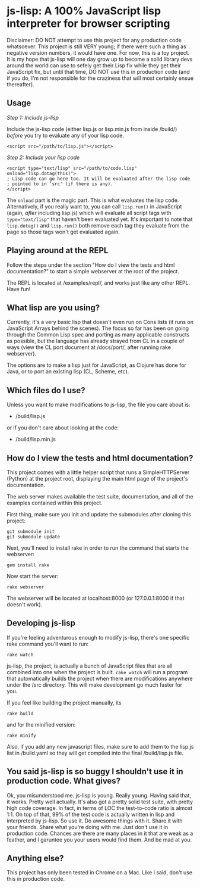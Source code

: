 # js-lisp: A 100% JavaScript lisp interpreter for browser scripting

Disclaimer: DO NOT attempt to use this project for any production code whatsoever. This project is still VERY young; if there were such a thing as negative version numbers, it would have one. For now, this is a toy project. It is my hope that js-lisp will one day grow up to become a solid library devs around the world can use to sefely get their Lisp fix while they get their JavaScript fix, but until that time, DO NOT use this in production code (and if you do, I'm not responsible for the craziness that will most certainly ensue thereafter).

## Usage

*Step 1: Include js-lisp*

Include the js-lisp code (either lisp.js or lisp.min.js from inside /build/) _before_ you try to evaluate any of your lisp code.

    <script src="/path/to/lisp.js"></script>

*Step 2: Include your lisp code*

    <script type="text/lisp" src="/path/to/code.lisp" onload="lisp.dotag(this)">
    ; Lisp code can go here too. It will be evaluated after the lisp code
    ; pointed to in 'src' (if there is any).
    </script>

The `onload` part is the magic part. This is what evaluates the lisp code. Alternatively, if you really want to, you can call `lisp.run()` in JavaScript (again, _after_ including lisp.js) which will evaluate all script tags with `type="text/lisp"` that haven't been evaluated yet. It's important to note that `lisp.dotag()` and `lisp.run()` both remove each tag they evaluate from the page so those tags won't get evaluated again.

## Playing around at the REPL

Follow the steps under the section "How do I view the tests and html documentation?" to start a simple webserver at the root of the project.

The REPL is located at /examples/repl/, and works just like any other REPL. Have fun!

## What lisp are you using?

Currently, it's a very basic lisp that doesn't even run on Cons lists (it runs on JavaScript Arrays behind the scenes). The focus so far has been on going through the Common Lisp spec and porting as many applicable constructs as possible, but the language has already strayed from CL in a couple of ways (view the CL port document at /docs/port/, after running rake webserver).

The options are to make a lisp just for JavaScript, as Clojure has done for Java, or to port an existing lisp (CL, Scheme, etc).

## Which files do I use?

Unless you want to make modifications to js-lisp, the file you care about is:

* /build/lisp.js

or if you don't care about looking at the code:

* /build/lisp.min.js

## How do I view the tests and html documentation?

This project comes with a little helper script that runs a SimpleHTTPServer (Python) at the project root, displaying the main html page of the project's documentation.

The web server makes available the test suite, documentation, and all of the examples contained within this project.

First thing, make sure you init and update the submodules after cloning this project:

    git submodule init
	git submodule update

Next, you'll need to install rake in order to run the command that starts the webserver:

    gem install rake

Now start the server:

    rake webserver

The webserver will be located at localhost:8000 (or 127.0.0.1:8000 if that doesn't work).

## Developing js-lisp

If you're feeling adventurous enough to modify js-lisp, there's one specific rake command you'll want to run:

    rake watch

js-lisp, the project, is actually a bunch of JavaScript files that are all combined into one when the project is built. `rake watch` will run a program that automatically builds the project when there are modifications anywhere under the /src directory. This will make development go much faster for you.

If you feel like building the project manually, its

    rake build

and for the minified version:

    rake minify

Also, if you add any new javascript files, make sure to add them to the lisp.js list in /build.yaml so they will get compiled into the final /build/lisp.js file.

## You said js-lisp is so buggy I shouldn't use it in production code. What gives?

Ok, you misunderstood me. js-lisp is young. Really young. Having said that, it works. Pretty well actually. It's also got a pretty solid test suite, with pretty high code coverage. In fact, in terms of LOC the test-to-code ratio is almost 1:1. On top of that, 99% of the test code is actually written in lisp and interpreted by js-lisp. So use it. Do awesome things with it. Share it with your friends. Share what you're doing with me. Just don't use it in production code. Chances are there are many places in it that are weak as a feather, and I garuntee you your users would find them. And be mad at you.

## Anything else?

This project has only been tested in Chrome on a Mac. Like I said, don't use this in production code.
